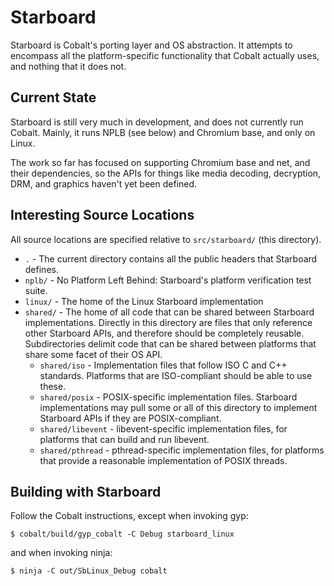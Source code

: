 # Starboard

Starboard is Cobalt's porting layer and OS abstraction. It attempts to encompass
all the platform-specific functionality that Cobalt actually uses, and nothing
that it does not.

## Current State

Starboard is still very much in development, and does not currently run
Cobalt. Mainly, it runs NPLB (see below) and Chromium base, and only on Linux.

The work so far has focused on supporting Chromium base and net, and their
dependencies, so the APIs for things like media decoding, decryption, DRM, and
graphics haven't yet been defined.

## Interesting Source Locations

All source locations are specified relative to `src/starboard/` (this directory).

  * `.` - The current directory contains all the public headers that Starboard
    defines.
  * `nplb/` - No Platform Left Behind: Starboard's platform verification test
    suite.
  * `linux/` - The home of the Linux Starboard implementation
  * `shared/` - The home of all code that can be shared between Starboard
    implementations. Directly in this directory are files that only reference
    other Starboard APIs, and therefore should be completely
    reusable. Subdirectories delimit code that can be shared between platforms
    that share some facet of their OS API.
    * `shared/iso` - Implementation files that follow ISO C and C++
      standards. Platforms that are ISO-compliant should be able to use these.
    * `shared/posix` - POSIX-specific implementation files. Starboard
      implementations may pull some or all of this directory to implement
      Starboard APIs if they are POSIX-compliant.
    * `shared/libevent` - libevent-specific implementation files, for platforms
      that can build and run libevent.
    * `shared/pthread` - pthread-specific implementation files, for platforms
      that provide a reasonable implementation of POSIX threads.


## Building with Starboard

Follow the Cobalt instructions, except when invoking gyp:

    $ cobalt/build/gyp_cobalt -C Debug starboard_linux

and when invoking ninja:

    $ ninja -C out/SbLinux_Debug cobalt
